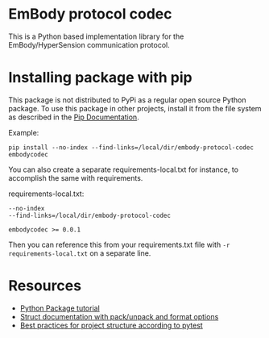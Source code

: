 # EmBody protocol codec

This is a Python based implementation library for the EmBody/HyperSension communication protocol.

# Installing package with pip

This package is not distributed to PyPi as a regular open source Python package. To use this package in other
projects, install it from the file system as described in the 
[Pip Documentation](https://pip.pypa.io/en/latest/cli/pip_install/).

Example:
```
pip install --no-index --find-links=/local/dir/embody-protocol-codec embodycodec 
```

You can also create a separate requirements-local.txt for instance, to accomplish the same with requirements. 

requirements-local.txt:
```
--no-index
--find-links=/local/dir/embody-protocol-codec

embodycodec >= 0.0.1
```

Then you can reference this from your requirements.txt file with `-r requirements-local.txt` on a separate line.

# Resources

* [Python Package tutorial](https://packaging.python.org/en/latest/tutorials/packaging-projects/)
* [Struct documentation with pack/unpack and format options](https://docs.python.org/3/library/struct.html)
* [Best practices for project structure according to pytest](https://docs.pytest.org/en/latest/explanation/goodpractices.html)